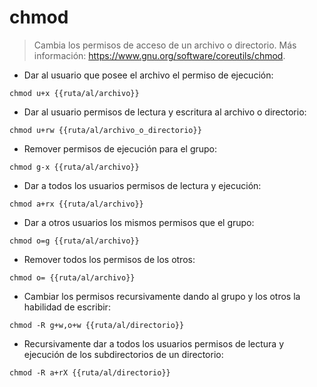 # chmod

>Cambia los permisos de acceso de un archivo o directorio. Más información: https://www.gnu.org/software/coreutils/chmod.

- Dar al usuario que posee el archivo el permiso de ejecución:

`chmod u+x {{ruta/al/archivo}}`

- Dar al usuario permisos de lectura y escritura al archivo o directorio:

`chmod u+rw {{ruta/al/archivo_o_directorio}}`

- Remover permisos de ejecución para el grupo:

`chmod g-x {{ruta/al/archivo}}`

- Dar a todos los usuarios permisos de lectura y ejecución:

`chmod a+rx {{ruta/al/archivo}}`

- Dar a otros usuarios los mismos permisos que el grupo:

`chmod o=g {{ruta/al/archivo}}`

- Remover todos los permisos de los otros:

`chmod o= {{ruta/al/archivo}}`

- Cambiar los permisos recursivamente dando al grupo y los otros la habilidad de escribir:

`chmod -R g+w,o+w {{ruta/al/directorio}}`

- Recursivamente dar a todos los usuarios permisos de lectura y ejecución de los subdirectorios de un directorio:

`chmod -R a+rX {{ruta/al/directorio}}`
